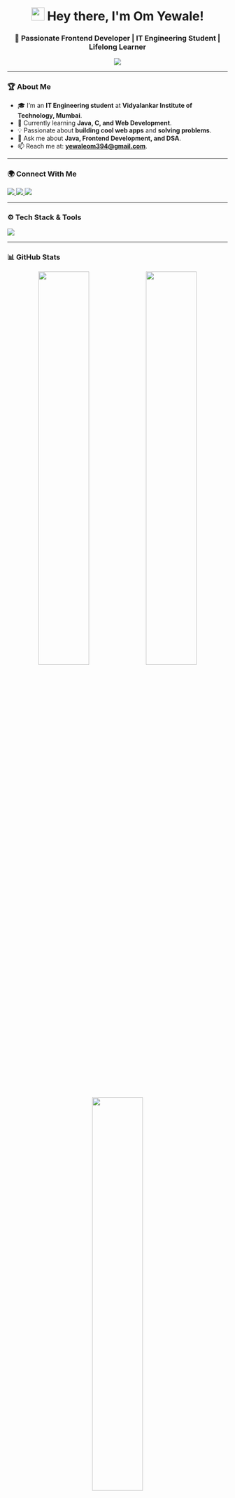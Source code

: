<!-- HEADER -->
<h1 align="center">  
  <img src="https://media.giphy.com/media/hvRJCLFzcasrR4ia7z/giphy.gif" width="30px"/>  
  Hey there, I'm Om Yewale!
</h1>  
<h3 align="center">🚀 Passionate Frontend Developer | IT Engineering Student | Lifelong Learner</h3>  

<p align="center">
  <img src="https://readme-typing-svg.herokuapp.com?font=Fira+Code&pause=1000&color=34D8EB&center=true&width=435&lines=Frontend+Developer;Java+%7C+C+%7C+JavaScript;Learning+Web+Development;Always+Exploring+New+Techs!" />
</p>  

---

<!-- ABOUT ME -->
### 🏆 About Me  
- 🎓 I’m an **IT Engineering student** at **Vidyalankar Institute of Technology, Mumbai**.  
- 🌱 Currently learning **Java, C, and Web Development**.  
- 💡 Passionate about **building cool web apps** and **solving problems**.  
- 💬 Ask me about **Java, Frontend Development, and DSA**.  
- 📫 Reach me at: **[yewaleom394@gmail.com](mailto:yewaleom394@gmail.com)**.  

---

<!-- CONNECT WITH ME -->
### 🌍 Connect With Me  
<p align="left">
  <a href="https://www.linkedin.com/in/om-yewale-744905328/" target="_blank">
    <img src="https://img.shields.io/badge/LinkedIn-%230077B5.svg?style=for-the-badge&logo=linkedin&logoColor=white" />
  </a>
  <a href="https://www.hackerrank.com/yewaleom394" target="_blank">
    <img src="https://img.shields.io/badge/HackerRank-%232EC866.svg?style=for-the-badge&logo=hackerrank&logoColor=white" />
  </a>
  <a href="https://leetcode.com/u/omee_codes/" target="_blank">
    <img src="https://img.shields.io/badge/LeetCode-%23FFA116.svg?style=for-the-badge&logo=leetcode&logoColor=white" />
  </a>
</p>  

---

<!-- TECH STACK -->
### ⚙️ Tech Stack & Tools  
<p align="left">
  <img src="https://skillicons.dev/icons?i=html,css,js,java,nodejs,figma,git,github,c,cpp" />
</p>  

---

<!-- GITHUB STATS -->
### 📊 GitHub Stats  
<p align="center">
  <img src="https://github-readme-stats.vercel.app/api?username=omee-69&show_icons=true&theme=tokyonight&hide_border=true" width="48%" />
  <img src="https://github-readme-streak-stats.herokuapp.com/?user=omee-69&theme=tokyonight&hide_border=true" width="48%" />
</p>  

<p align="center">
  <img src="https://github-readme-stats.vercel.app/api/top-langs?username=omee-69&show_icons=true&layout=compact&theme=tokyonight&hide_border=true" width="48%" />
</p>  

---

<!-- TROPHY SECTION -->
### 🏅 Achievements  
<p align="center">
  <img src="https://github-profile-trophy.vercel.app/?username=omee-69&theme=tokyonight&margin-w=15&margin-h=15&row=1&column=5" />
</p>  

---



---



---

<!-- FUN BADGES -->
### 🚀 Fun Badges  
<p align="center">
  <img src="https://forthebadge.com/images/badges/made-with-javascript.svg" />
  <img src="https://forthebadge.com/images/badges/built-with-love.svg" />
  <img src="https://forthebadge.com/images/badges/uses-html.svg" />
  <img src="https://forthebadge.com/images/badges/0-percent-optimized.svg" />
</p>  

